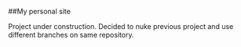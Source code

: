 ##My personal site

Project under construction. Decided to nuke previous project and use different branches on same repository.